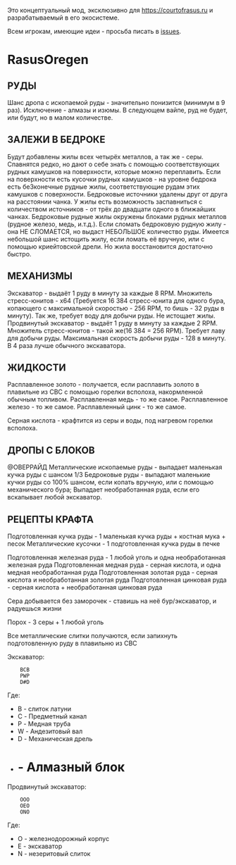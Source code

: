 Это концептуальный мод, эксклюзивно для https://courtofrasus.ru
и разрабатываемый в его экосистеме.

Всем игрокам, имеющие идеи - просьба писать в [issues](https://github.com/TheTarasus/RasusOregen/issues).

# RasusOregen

## РУДЫ
  Шанс дропа с ископаемой руды - значительно понизится (минимум в 9 раз). Исключение - алмазы и изюмы.
  В следующем вайпе, руд не будет, или будут, но в малом количестве.

## ЗАЛЕЖИ В БЕДРОКЕ
  Будут добавлены жилы всех четырёх металлов, а так же - серы.
  Спавнятся редко, но дают о себе знать с помощью соответствующих рудных камушков на поверхности, которые можно переплавить.
  Если на поверхности есть кусочки рудных камушков - на уровне бедрока есть беЗконечные рудные жилы, соответствующие рудам этих камушков с поверхности. 
  Бедроковые источники удалены друг от друга на расстоянии чанка.
  У жилы есть возможность заспавниться с количеством источников - от трёх до двадцати одного в ближайших чанках.
  Бедроковые рудные жилы окружены блоками рудных металлов (рудное железо, медь, и.т.д.).
  Если сломать бедроковую рудную жилу - она НЕ СЛОМАЕТСЯ, но выдаст НЕБОЛЬШОЕ количество руды.
  Имеется небольшой шанс истощить жилу, если ломать её вручную, или с помощью криейтовской дрели. Но жила восстановится достаточно быстро.


## МЕХАНИЗМЫ
  Экскаватор - выдаёт 1 руду в минуту за каждые 8 RPM. Множитель стресс-юнитов - x64 (Требуется 16 384 стресс-юнита для одного бура, копающего с максимальной скоростью - 256 RPM, то бишь - 32 руды в минуту). Так же, требует воду для добычи руды. Не истощает жилы.
  Продвинутый экскаватор - выдаёт 1 руду в минуту за каждые 2 RPM. Множитель стресс-юнитов - такой же(16 384 = 256 RPM). Требует лаву для добычи руды. Максимальная скорость добычи руды - 128 в минуту. В 4 раза лучше обычного экскаватора.

## ЖИДКОСТИ
  Расплавленное золото - получается, если расплавить золото в плавильне из CBC с помощью горелки всполоха, накормленной обычным топливом.
  Расплавленная медь - то же самое.
  Расплавленное железо - то же самое.
  Расплавленный цинк - то же самое.

  Серная кислота - крафтится из серы и воды, под нагревом горелки всполоха.

## ДРОПЫ С БЛОКОВ
  @ОВЕРРАЙД
  Металлические ископаемые руды - выпадает маленькая кучка руды с шансом 1/3
  Бедроковые руды - выпадают маленькие кучки руды со 100% шансом, если копать вручную, или с помощью механического бура; Выпадает необработанная руда, если его вскапывает любой экскаватор.

## РЕЦЕПТЫ КРАФТА
  Подготовленная кучка руды - 1 маленькая кучка руды + костная мука + песок
  Металлические кусочки - 1 подготовленная кучка руды в печке
  
  Подготовленная железная руда - 1 любой уголь и одна необработанная железная руда
  Подготовленная медная руда - серная кислота, и одна медная необработанная руда
  Подготовленная золотая руда - серная кислота и необработанная золотая руда
  Подготовленная цинковая руда - серная кислота + необработанная цинковая руда
  
  Сера добывается без заморочек - ставишь на неё бур/экскаватор, и радуешься жизни

  Порох - 3 серы + 1 любой уголь

  Все металлические слитки получаются, если запихнуть подготовленную руду в плавильню из CBC

  Экскаватор:
```
    BCB
    PWP
    D#D
```
  Где:
  - B - слиток латуни
  - C - Предметный канал
  - P - Медная труба
  - W - Андезитовый вал
  - D - Механическая дрель
  - # - Алмазный блок

  Продвинутый экскаватор:
```
    OOO
    OEO
    ONO
```
  Где:
  - O - железнодорожный корпус
  - E - экскаватор
  - N - незеритовый слиток
